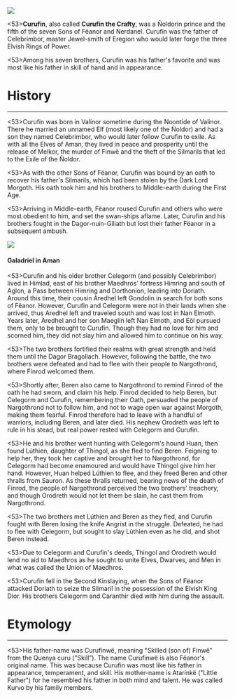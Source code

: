 ![](characters/galadriel/7.jpg)

<53>**Curufin**, also called **Curufin the Crafty**, was a Ñoldorin prince and the fifth of the seven Sons of Fëanor and Nerdanel. Curufin was the father of Celebrimbor, master Jewel-smith of Eregion who would later forge the three Elvish Rings of Power.

<53>Among his seven brothers, Curufin was his father's favorite and was most like his father in skill of hand and in appearance.

# History
---

<53>Curufin was born in Valinor sometime during the Noontide of Valinor. There he married an unnamed Elf (most likely one of the Ñoldor) and had a son they named Celebrimbor, who would later follow Curufin to exile. As with all the Elves of Aman, they lived in peace and prosperity until the release of Melkor, the murder of Finwë and the theft of the Silmarils that led to the Exile of the Ñoldor.

<53>As with the other Sons of Fëanor, Curufin was bound by an oath to recover his father's Silmarils, which had been stolen by the Dark Lord Morgoth. His oath took him and his brothers to Middle-earth during the First Age.

<53>Arriving in Middle-earth, Fëanor roused Curufin and others who were most obedient to him, and set the swan-ships aflame. Later, Curufin and his brothers fought in the Dagor-nuin-Giliath but lost their father Fëanor in a subsequent ambush.

![](characters/galadriel/2.jpg)

#### Galadriel in Aman

<53>Curufin and his older brother Celegorm (and possibly Celebrimbor) lived in Himlad, east of his brother Maedhros' fortress Himring and south of Aglon, a Pass between Himring and Dorthonion, leading into Doriath. Around this time, their cousin Aredhel left Gondolin in search for both sons of Fëanor. However, Curufin and Celegorm were not in their lands when she arrived, thus Aredhel left and traveled south and was lost in Nan Elmoth. Years later, Aredhel and her son Maeglin left Nan Elmoth, and Eöl pursued them, only to be brought to Curufin. Though they had no love for him and scorned him, they did not slay him and allowed him to continue on his way.

<53>The two brothers fortified their realms with great strength and held them until the Dagor Bragollach. However, following the battle, the two brothers were defeated and had to flee with their people to Nargothrond, where Finrod welcomed them.

<53>Shortly after, Beren also came to Nargothrond to remind Finrod of the oath he had sworn, and claim his help. Finrod decided to help Beren, but Celegorm and Curufin, remembering their Oath, persuaded the people of Nargothrond not to follow him, and not to wage open war against Morgoth, making them fearful. Finrod therefore had to leave with a handful of warriors, including Beren, and later died. His nephew Orodreth was left to rule in his stead, but real power rested with Celegorm and Curufin.

<53>He and his brother went hunting with Celegorm's hound Huan, then found Lúthien, daughter of Thingol, as she fled to find Beren. Feigning to help her, they took her captive and brought her to Nargothrond, for Celegorm had become enamoured and would have Thingol give him her hand. However, Huan helped Lúthien to flee, and they freed Beren and other thralls from Sauron. As these thralls returned, bearing news of the death of Finrod, the people of Nargothrond perceived the two brothers' treachery, and though Orodreth would not let them be slain, he cast them from Nargothrond.

<53>The two brothers met Lúthien and Beren as they fled, and Curufin fought with Beren losing the knife Angrist in the struggle. Defeated, he had to flee with Celegorm, but sought to slay Lúthien even as he did, and shot Beren instead.

<53>Due to Celegorm and Curufin's deeds, Thingol and Orodreth would lend no aid to Maedhros as he sought to unite Elves, Dwarves, and Men in what was called the Union of Maedhros.

<53>Curufin fell in the Second Kinslaying, when the Sons of Fëanor attacked Doriath to seize the Silmaril in the possession of the Elvish King Dior. His brothers Celegorm and Caranthir died with him during the assault.

# Etymology

---

<53>His father-name was Curufinwë, meaning "Skilled (son of) Finwë" from the Quenya curu ("Skill"). The name Curufinwë is also Fëanor's original name. This was because Curufin was most like his father in appearance, temperament, and skill. His mother-name is Atarinkë ("Little Father") for he resembled his father in both mind and talent. He was called Kurvo by his family members.
